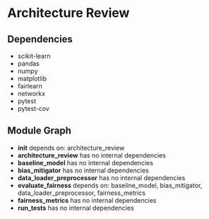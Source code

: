 # Architecture Review

## Dependencies
- scikit-learn
- pandas
- numpy
- matplotlib
- fairlearn
- networkx
- pytest
- pytest-cov

## Module Graph
- **__init__** depends on: architecture_review
- **architecture_review** has no internal dependencies
- **baseline_model** has no internal dependencies
- **bias_mitigator** has no internal dependencies
- **data_loader_preprocessor** has no internal dependencies
- **evaluate_fairness** depends on: baseline_model, bias_mitigator, data_loader_preprocessor, fairness_metrics
- **fairness_metrics** has no internal dependencies
- **run_tests** has no internal dependencies
